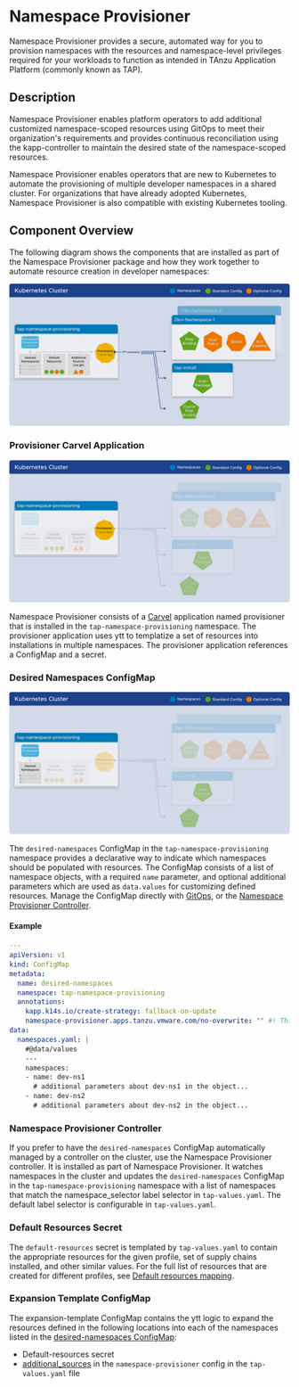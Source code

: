 # Namespace Provisioner

Namespace Provisioner provides a secure, automated way for you to provision
namespaces with the resources and namespace-level privileges required for your workloads to
function as intended in TAnzu Application Platform (commonly known as TAP).

## Description

Namespace Provisioner enables platform operators to add additional customized namespace-scoped resources using GitOps to meet their organization's requirements and provides continuous reconciliation using the kapp-controller to maintain the desired state of the namespace-scoped resources.

Namespace Provisioner enables operators that are new to Kubernetes to automate the provisioning of
multiple developer namespaces in a shared cluster. For organizations that have already adopted
Kubernetes, Namespace Provisioner is also compatible with existing Kubernetes tooling.

## <a id="nsp-component-overview"></a>Component Overview

The following diagram shows the components that are installed as part of the Namespace Provisioner
package and how they work together to automate resource creation in developer namespaces:

![Diagram of how Namespace Provisioner components work together to automate resource creation in developer namespaces.](../images/namespace-provisioner-overview-2.png)

### <a id="nsp-component-carvel-app"></a>Provisioner Carvel Application

![Diagram of Carvel provisioner application showing overview and components.](../images/namespace-provisioner-overview-2-c.png)

Namespace Provisioner consists of a [Carvel](https://carvel.dev/kapp-controller/docs/latest/app-overview/)
application named provisioner that is installed in the
`tap-namespace-provisioning` namespace. The provisioner application uses ytt to templatize a
set of resources into installations in multiple namespaces. The provisioner application references a
ConfigMap and a secret.

### <a id="desired-ns-configmap"></a>Desired Namespaces ConfigMap

![Diagram showing how the desired-namespaces ConfigMap provides a declarative way to indicate which namespaces should be populated with resources.](../images/namespace-provisioner-overview-2-a.png)

The `desired-namespaces` ConfigMap in the `tap-namespace-provisioning` namespace provides
a declarative way to indicate which namespaces should be populated with resources. The ConfigMap
consists of a list of namespace objects, with a required `name` parameter, and optional additional
parameters which are used as `data.values` for customizing defined resources.
Manage the ConfigMap directly with [GitOps](tutorials.hbs.md#using-gitops), or the
[Namespace Provisioner Controller](tutorials.hbs.md#controller-ns-provision).

#### Example

```yaml
---
apiVersion: v1
kind: ConfigMap
metadata:
  name: desired-namespaces
  namespace: tap-namespace-provisioning
  annotations:
    kapp.k14s.io/create-strategy: fallback-on-update
    namespace-provisioner.apps.tanzu.vmware.com/no-overwrite: "" #! This annotation tells the provisioner app to not override this configMap as this is your desired state.
data:
  namespaces.yaml: |
    #@data/values
    ---
    namespaces:
    - name: dev-ns1
      # additional parameters about dev-ns1 in the object...
    - name: dev-ns2
      # additional parameters about dev-ns2 in the object...
```

### <a id="nsp-controller"></a>Namespace Provisioner Controller

If you prefer to have the `desired-namespaces` ConfigMap automatically managed by a controller
on the cluster, use the Namespace Provisioner controller.  It is installed as part of Namespace
Provisioner. It watches namespaces in the cluster and updates the
`desired-namespaces` ConfigMap in the `tap-namespace-provisioning` namespace with a list of
namespaces that match the namespace_selector label selector in `tap-values.yaml`. The default label
selector is configurable in `tap-values.yaml`.

### <a id="resources-secret"></a>Default Resources Secret

The `default-resources` secret is templated by `tap-values.yaml` to contain the appropriate
resources for the given profile, set of supply chains installed, and other similar values. For the full
list of resources that are created for different profiles, see [Default resources mapping](reference.hbs.md#default-resources-mapping).

### <a id="expansion-template"></a>Expansion Template ConfigMap

The expansion-template ConfigMap contains the ytt logic to expand the resources defined in the
following locations into each of the  namespaces listed in the [desired-namespaces ConfigMap](about.hbs.md#desired-ns-configmap):

- Default-resources secret
- [additional_sources](install.hbs.md#customized-installation) in the `namespace-provisioner` config
in the `tap-values.yaml` file

